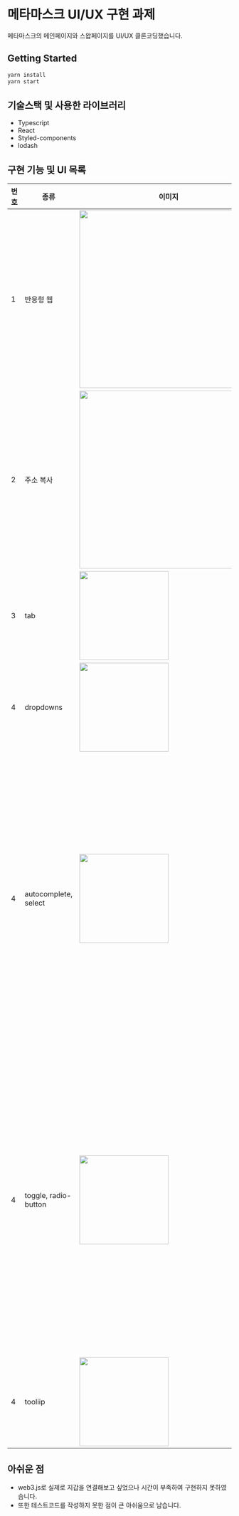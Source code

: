# 메타마스크 UI/UX 구현 과제
메타마스크의 메인페이지와 스왑페이지를 UI/UX 클론코딩했습니다.

## Getting Started

```bash
yarn install
yarn start
```

## 기술스택 및 사용한 라이브러리
 
 - Typescript
 - React
 - Styled-components
 - lodash
 

## 구현 기능 및 UI 목록

|번호|종류|이미지|설명|
|---|---|---|---|
|1|반응형 웹|<img src='https://user-images.githubusercontent.com/97211582/186878961-fd2daa9e-19cf-4d82-8dfb-acfcb9d44ab2.gif' width=400px>|pc 버전 ~769px, tablet 버전 ~min-width: 576px으로 분기를 설정하여 각 크기에 맞는 반응형 화면을 구성하였습니다.|
|2|주소 복사|<img src='https://user-images.githubusercontent.com/97211582/186876639-d9500cfe-7d13-449a-a752-cd68f3b59b72.gif' width=400px>| clipboard 웹api를 활용하여 주소를 복사할 수 있습니다. state와 onMouseLeave이벤트를 통하여 주소 복사 시와 마우스를 오버하였을 때 각각의 경우에 따라 툴팁의 내용이 변경되도록 처리하였습니다.|
|3|tab|<img src='https://user-images.githubusercontent.com/97211582/186876637-7bf38d4f-3c96-48b8-b19e-899ee09e652a.gif' width=200px>|탭 UI를 구현하였습니다.|
|4|dropdowns|<img src="https://user-images.githubusercontent.com/97211582/186876638-8830505c-dd56-4c2b-a4ea-c119ce4a8f66.gif" width=200px>|버튼을 클릭하면 드롭다운이 열리고, 버튼을 다시한번 클릭하거나 드롭다운 영역 밖을 클릭하면 닫히도록 구현하였습니다. |
|4|autocomplete, select|<img src="https://user-images.githubusercontent.com/97211582/186876636-b32461ab-13bd-4d8c-b877-36870fa215f8.gif" width=200px>|filter 메서드와 includes 메서드를 이용하여 검색어 자동완성 기능을 구현하였습니다. 자동완성목록 중 하나의 항목을 선택하면 값이 입력되며, 이미 하나의 항목에 입력된 값은 다른 자동완성창에서 검색되지 않도록 예외처리하였습니다. 자동완성 검색시에는 lodash 라이브러리를 활용하여 debounce를 설정하였습니다. 또한 아이콘 이미지에는 onError이벤트를 지정하여 이미지가 없거나 로딩중일 경우 스피너가 돌도록 설정했습니다.|
|4|toggle, radio-button|<img src="https://user-images.githubusercontent.com/97211582/186876630-d8d02a14-7998-411e-8d5a-967141d419e6.gif" width=200px>|옵션 버튼을 클릭하면 옵션 메뉴가 나타납니다. 슬리패지 설정 메뉴의 각 버튼은 라디오 버튼으로서 하나의 버튼만 선택 가능합니다. 맞춤형으로 직접 슬리패지 비율을 설정할 경우, 값의 범위에 따라 인풋창의 배경과 경고메시지가 변경되도록 설정하였습니다. 또한 슬리패지 설정 비율이 특정 값 이상을 넘어가게 될 경우 스왑 검토 버튼이 비활성화되도록 처리하였습니다. 스마트버튼 토글은 메타마스크의 오리지널 토글버튼보다 더욱 빠르고 부드럽게 움직이도록 변경했습니다.| 
|4|tooliip|<img src="https://user-images.githubusercontent.com/97211582/186876615-b4823c37-bfb9-4899-a129-68a6da43b3bb.gif" width=200px>|마우스 hover시 애니메이션 효과와 함께 툴팁이 나타납니다.|


## 아쉬운 점
- web3.js로 실제로 지갑을 연결해보고 싶었으나 시간이 부족하여 구현하지 못하였습니다.
- 또한 테스트코드를 작성하지 못한 점이 큰 아쉬움으로 남습니다.
